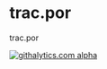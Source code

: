 trac.por
========

trac.por

[![githalytics.com alpha](https://cruel-carlota.pagodabox.com/134cdaac8e90a2302c70f7727dcfd1ab "githalytics.com")](http://githalytics.com/getpenelope/trac.por)
